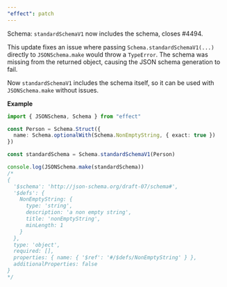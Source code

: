 ```yaml
---
"effect": patch
---
```


Schema: `standardSchemaV1` now includes the schema, closes #4494.

This update fixes an issue where passing `Schema.standardSchemaV1(...)` directly to `JSONSchema.make` would throw a `TypeError`. The schema was missing from the returned object, causing the JSON schema generation to fail.

Now `standardSchemaV1` includes the schema itself, so it can be used with `JSONSchema.make` without issues.

**Example**

```ts
import { JSONSchema, Schema } from "effect"

const Person = Schema.Struct({
  name: Schema.optionalWith(Schema.NonEmptyString, { exact: true })
})

const standardSchema = Schema.standardSchemaV1(Person)

console.log(JSONSchema.make(standardSchema))
/*
{
  '$schema': 'http://json-schema.org/draft-07/schema#',
  '$defs': {
    NonEmptyString: {
      type: 'string',
      description: 'a non empty string',
      title: 'nonEmptyString',
      minLength: 1
    }
  },
  type: 'object',
  required: [],
  properties: { name: { '$ref': '#/$defs/NonEmptyString' } },
  additionalProperties: false
}
*/
```
